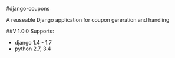 #django-coupons

A reuseable Django application for coupon gereration and handling

##V 1.0.0
Supports:
* django 1.4 - 1.7
* python 2.7, 3.4
